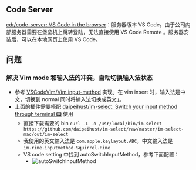 
## Code Server

[cdr/code-server: VS Code in the browser](https://github.com/cdr/code-server)：服务器版本 VS Code。由于公司内部服务器需要在堡垒机上跳转登陆，无法直接使用 VS Code Remote 。服务器安装后，可以在本地网页上使用 VS Code。

## 问题

### 解决 Vim mode 和输入法的冲突，自动切换输入法状态

- 参考 [VSCodeVim/Vim input-method](https://github.com/VSCodeVim/Vim#input-method) 实现」在 vim insert 时，输入法是中文，切换到 normal 同时将输入法切换成英文」。
- 上面的插件需要搭配 [daipeihust/im-select: Switch your input method through terminal 📟](https://github.com/daipeihust/im-select#installation) 使用
	- 直接下载需要的 bin `curl -L -o /usr/local/bin/im-select https://github.com/daipeihust/im-select/raw/master/im-select-mac/out/im-select`
	- 我使用的英文输入法是 `com.apple.keylayout.ABC`，中文输入法是 `im.rime.inputmethod.Squirrel.Rime`
	- VS code setting 中找到 autoSwitchInputMethod，参考下面配置：
		- ![autoSwitchInputMethod](https://media.xiang578.com/autoSwitchInputMethod.png)	
